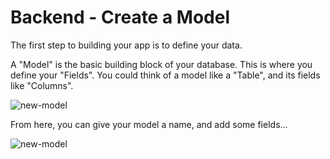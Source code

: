 # Backend - Create a Model

The first step to building your app is to define your data.

A "Model" is the basic building block of your database. This is where you define your "Fields". You could think of a model like a "Table", and its fields like "Columns".

![new-model](../assets/user-guide/new-model.png)



From here, you can give your model a name, and add some fields...

![new-model](../assets/user-guide/new-model-dialog.png)